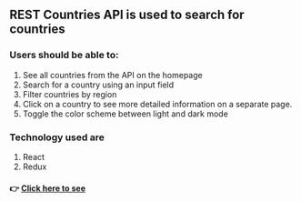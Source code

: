 ## REST Countries API is used to search for countries

### Users should be able to:

1. See all countries from the API on the homepage
2. Search for a country using an input field
3. Filter countries by region
4. Click on a country to see more detailed information on a separate page.
5. Toggle the color scheme between light and dark mode

### Technology used are
1. React
2. Redux

#### 👉 [ Click here to see](https://romantic-jackson-968030.netlify.app/)
